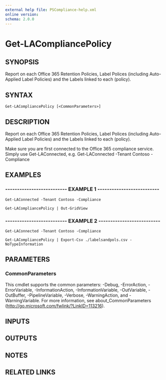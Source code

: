 ```yaml
---
external help file: PSCompliance-help.xml
online version: 
schema: 2.0.0
---
```


# Get-LACompliancePolicy

## SYNOPSIS
Report on each Office 365 Retention Policies, Label Polices (including Auto-Applied Label Policies) and the Labels linked to each (policy).

## SYNTAX

```
Get-LACompliancePolicy [<CommonParameters>]
```

## DESCRIPTION
Report on each Office 365 Retention Policies, Label Polices (including Auto-Applied Label Policies) and the Labels linked to each (policy).

Make sure you are first connected to the Office 365 compliance service. 
Simply use Get-LAConnected,  e.g.
Get-LAConnected -Tenant Contoso -Compliance

## EXAMPLES

### -------------------------- EXAMPLE 1 --------------------------
```
Get-LAConnected -Tenant Contoso -Compliance

Get-LACompliancePolicy | Out-GridView
```

### -------------------------- EXAMPLE 2 --------------------------
```
Get-LAConnected -Tenant Contoso -Compliance

Get-LACompliancePolicy | Export-Csv ./labelsandpols.csv -NoTypeInformation
```

## PARAMETERS

### CommonParameters
This cmdlet supports the common parameters: -Debug, -ErrorAction, -ErrorVariable, -InformationAction, -InformationVariable, -OutVariable, -OutBuffer, -PipelineVariable, -Verbose, -WarningAction, and -WarningVariable. For more information, see about_CommonParameters (http://go.microsoft.com/fwlink/?LinkID=113216).

## INPUTS

## OUTPUTS

## NOTES

## RELATED LINKS

